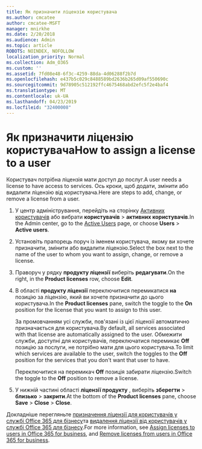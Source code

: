 ```yaml
---
title: Як призначити ліцензію користувача
ms.author: cmcatee
author: cmcatee-MSFT
manager: mnirkhe
ms.date: 2/20/2018
ms.audience: Admin
ms.topic: article
ROBOTS: NOINDEX, NOFOLLOW
localization_priority: Normal
ms.collection: Adm_O365
ms.custom: ''
ms.assetid: 7fd08e48-6f3c-4259-88da-4d06288f2b7d
ms.openlocfilehash: e437b5c029c8488589bd2636b265d09af550690c
ms.sourcegitcommit: 9d78905c512192ffc4675468abd2efc5f2e4baf4
ms.translationtype: MT
ms.contentlocale: uk-UA
ms.lasthandoff: 04/23/2019
ms.locfileid: "32400008"
---
```

# <a name="how-to-assign-a-license-to-a-user"></a><span data-ttu-id="8fb2d-102">Як призначити ліцензію користувача</span><span class="sxs-lookup"><span data-stu-id="8fb2d-102">How to assign a license to a user</span></span>

<span data-ttu-id="8fb2d-103">Користувач потрібна ліцензія мати доступ до послуг.</span><span class="sxs-lookup"><span data-stu-id="8fb2d-103">A user needs a license to have access to services.</span></span> <span data-ttu-id="8fb2d-104">Ось кроки, щоб додати, змінити або видалити ліцензію від користувача.</span><span class="sxs-lookup"><span data-stu-id="8fb2d-104">Here are steps to add, change, or remove a license from a user.</span></span>
  
1. <span data-ttu-id="8fb2d-105">У центр адміністрування, перейдіть на сторінку [Активних користувачів](https://go.microsoft.com/fwlink/p/?linkid=834822) або вибрати **користувачів** \> **активних користувачів**.</span><span class="sxs-lookup"><span data-stu-id="8fb2d-105">In the Admin center, go to the [Active Users](https://go.microsoft.com/fwlink/p/?linkid=834822) page, or choose **Users** \> **Active users**.</span></span>
    
2. <span data-ttu-id="8fb2d-106">Установіть прапорець поруч із іменем користувача, якому ви хочете призначити, змінити або видалити ліцензію.</span><span class="sxs-lookup"><span data-stu-id="8fb2d-106">Select the box next to the name of the user to whom you want to assign, change, or remove a license.</span></span>
    
3. <span data-ttu-id="8fb2d-107">Праворуч у рядку **продукту ліцензії** виберіть **редагувати**.</span><span class="sxs-lookup"><span data-stu-id="8fb2d-107">On the right, in the **Product licenses** row, choose **Edit**.</span></span>
    
4. <span data-ttu-id="8fb2d-108">В області **продукту ліцензії** переключитися перемикатися **на** позицію за ліцензію, який ви хочете призначити до цього користувача.</span><span class="sxs-lookup"><span data-stu-id="8fb2d-108">In the **Product licenses** pane, switch the toggle to the **On** position for the license that you want to assign to this user.</span></span> 
    
    <span data-ttu-id="8fb2d-109">За промовчанням усі служби, пов'язані із цієї ліцензії автоматично призначається для користувача.</span><span class="sxs-lookup"><span data-stu-id="8fb2d-109">By default, all services associated with that license are automatically assigned to the user.</span></span> <span data-ttu-id="8fb2d-110">Обмежити служби, доступні для користувачів, переключатися перемикає **Off** позицію за послуги, не потрібно мати для цього користувача.</span><span class="sxs-lookup"><span data-stu-id="8fb2d-110">To limit which services are available to the user, switch the toggles to the **Off** position for the services that you don't want that user to have.</span></span> 
    
    <span data-ttu-id="8fb2d-111">Переключитися на перемикач **Off** позиція забирати ліцензію.</span><span class="sxs-lookup"><span data-stu-id="8fb2d-111">Switch the toggle to the **Off** position to remove a license.</span></span> 
    
5. <span data-ttu-id="8fb2d-112">У нижній частині області **ліцензії продукту** , виберіть **зберегти** \> **близько** \> **закрити**.</span><span class="sxs-lookup"><span data-stu-id="8fb2d-112">At the bottom of the **Product licenses** pane, choose **Save** \> **Close** \> **Close**.</span></span>
    
<span data-ttu-id="8fb2d-113">Докладніше перегляньте [призначення ліцензії для користувачів у службі Office 365 для бізнесу](https://support.office.com/article/997596b5-4173-4627-b915-36abac6786dc)та [видалення ліцензії від користувачів у службі Office 365 для бізнесу](https://support.office.com/article/9b497c85-d0a4-4735-80fa-d3565bc05bd1).</span><span class="sxs-lookup"><span data-stu-id="8fb2d-113">For more information, see [Assign licenses to users in Office 365 for business](https://support.office.com/article/997596b5-4173-4627-b915-36abac6786dc), and [Remove licenses from users in Office 365 for business](https://support.office.com/article/9b497c85-d0a4-4735-80fa-d3565bc05bd1).</span></span>
  

